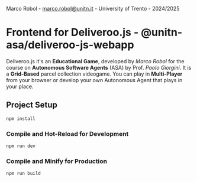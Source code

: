 Marco Robol - marco.robol@unitn.it - University of Trento - 2024/2025

# Frontend for Deliveroo.js - @unitn-asa/deliveroo-js-webapp

Deliveroo.js it's an **Educational Game**, developed by *Marco Robol* for the course on **Autonomous Software Agents** (ASA) by Prof. *Paolo Giorgini*.
It is a **Grid-Based** parcel collection videogame.
You can play in **Multi-Player** from your browser or develop your own Autonomous Agent that plays in your place.

## Project Setup

```sh
npm install
```

### Compile and Hot-Reload for Development

```sh
npm run dev
```

### Compile and Minify for Production

```sh
npm run build
```
